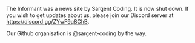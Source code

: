 The Informant was a news site by Sargent Coding. It is now shut down. If you wish to get updates about us, please join our Discord server at https://discord.gg/ZYwF9q8ChB.

Our Github organisation is @sargent-coding by the way.
